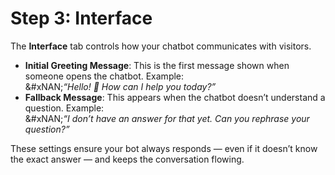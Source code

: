 # Step 3: Interface

The **Interface** tab controls how your chatbot communicates with visitors.

* **Initial Greeting Message**: This is the first message shown when someone opens the chatbot. Example:\
  &#xNAN;_“Hello! 👋 How can I help you today?”_
* **Fallback Message**: This appears when the chatbot doesn’t understand a question. Example:\
  &#xNAN;_“I don’t have an answer for that yet. Can you rephrase your question?”_

These settings ensure your bot always responds — even if it doesn’t know the exact answer — and keeps the conversation flowing.

